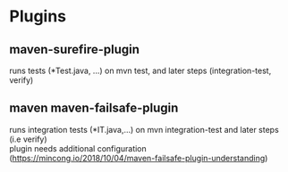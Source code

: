 Plugins
==

maven-surefire-plugin
--
runs tests (*Test.java, ...) on mvn test, and later steps (integration-test, verify)

maven maven-failsafe-plugin
--
runs integration tests (*IT.java,...) on mvn integration-test and later steps (i.e verify)  
plugin needs additional configuration (https://mincong.io/2018/10/04/maven-failsafe-plugin-understanding)
